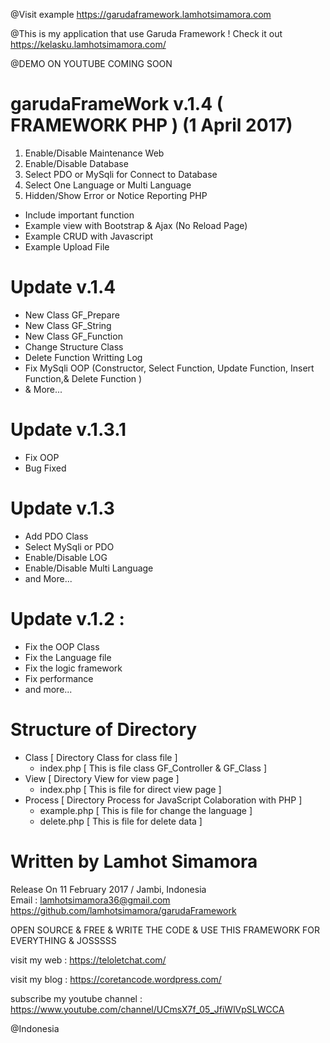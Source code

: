 
@Visit example https://garudaframework.lamhotsimamora.com

@This is my application that use Garuda Framework ! Check it out https://kelasku.lamhotsimamora.com/

@DEMO ON YOUTUBE COMING SOON


# garudaFrameWork v.1.4 ( FRAMEWORK PHP ) (1 April 2017)
1. Enable/Disable Maintenance Web
2. Enable/Disable Database 
3. Select PDO or MySqli for Connect to Database
4. Select One Language or Multi Language 
6. Hidden/Show Error or Notice Reporting PHP

* Include important function 
* Example view with Bootstrap & Ajax (No Reload Page)
* Example CRUD with Javascript 
* Example Upload File

# Update v.1.4 
- New Class GF_Prepare 
- New Class GF_String 
- New Class GF_Function 
- Change Structure Class
- Delete Function Writting Log
- Fix MySqli OOP (Constructor, Select Function, Update Function, Insert Function,& Delete Function )
- & More... 

# Update v.1.3.1
- Fix OOP
- Bug Fixed

# Update v.1.3
- Add PDO Class
- Select MySqli or PDO
- Enable/Disable LOG
- Enable/Disable Multi Language 
- and More...

# Update v.1.2 :
- Fix the OOP Class
- Fix the Language file 
- Fix the logic framework
- Fix performance
- and more...
  
# Structure of Directory
  - Class [ Directory Class for class file  ] 
    - index.php [ This is file class GF_Controller & GF_Class ] 
  - View  [ Directory View for view page ] 
    - index.php [ This is file for direct view page ] 
  - Process [ Directory Process for JavaScript Colaboration with PHP ]
    - example.php [ This is file for change the language ]
    - delete.php  [ This is file for delete data ] 


# Written by Lamhot Simamora 
  Release On 11 February 2017 / Jambi, Indonesia            
  Email : lamhotsimamora36@gmail.com                             
  https://github.com/lamhotsimamora/garudaFramework   
                        
  OPEN SOURCE & FREE & WRITE THE CODE & USE THIS FRAMEWORK FOR EVERYTHING & JOSSSSS
  
  visit my web                  : https://teloletchat.com/
  
  visit my blog                 : https://coretancode.wordpress.com/
  
  subscribe my youtube channel  : https://www.youtube.com/channel/UCmsX7f_05_JfiWlVpSLWCCA
  
  
  @Indonesia
  

